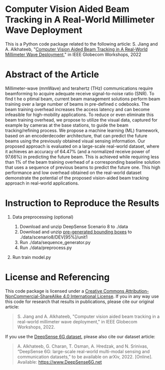# Computer Vision Aided Beam Tracking in A Real-World Millimeter Wave Deployment

This is a Python code package related to the following article:
S. Jiang and A. Alkhateeb, "[Computer Vision Aided Beam Tracking in A Real-World Millimeter Wave Deployment](https://ieeexplore.ieee.org/document/10008648)," in IEEE Globecom Workshops, 2022

# Abstract of the Article
Millimeter-wave (mmWave) and terahertz (THz) communications require beamforming to acquire adequate receive signal-to-noise ratio (SNR). To find t he o ptimal beam, current beam management solutions perform beam training over a large number of beams in pre-defined c odebooks. The beam training overhead increases the access latency and can become infeasible for high-mobility applications. To reduce or even eliminate this beam training overhead, we propose to utilize the visual data, captured for example by cameras at the base stations, to guide the beam tracking/refining process. We propose a machine learning (ML) framework, based on an encoderdecoder architecture, that can predict the future beams using the previously obtained visual sensing information. Our proposed approach is evaluated on a large-scale real-world dataset, where it achieves an accuracy of 64.47% (and a normalized receive power of 97.66%) in predicting the future beam. This is achieved while requiring less than 1% of the beam training overhead of a corresponding baseline solution that uses a sequence of previous beams to predict the future one. This high performance and low overhead obtained on the real-world dataset demonstrate the potential of the proposed vision-aided beam tracking approach in real-world applications.

# Instruction to Reproduce the Results

1. Data preprocessing (optional)
   1. Download and unzip DeepSense Scenario 8 to ./data 
   2. Download and unzip [pre-generated bounding boxes](https://www.dropbox.com/scl/fi/n1cqbxvpzxl9j4zhhgs3q/camera_data_bbox.zip?rlkey=cibk7natbsm2axb8gzrvz12rl&dl=0) to ./data/scenario8/DEV[95%]/unit1
   3. Run ./data/sequence_generator.py
   4. Run ./data/preprocess.py

3. Run train model.py

# License and Referencing
This code package is licensed under a [Creative Commons Attribution-NonCommercial-ShareAlike 4.0 International License](https://creativecommons.org/licenses/by-nc-sa/4.0/). 
If you in any way use this code for research that results in publications, please cite our original article:
> S. Jiang and A. Alkhateeb, "Computer vision aided beam tracking in a real-world millimeter wave deployment," in IEEE Globecom Workshops, 2022.

If you use the [DeepSense 6G dataset](www.deepsense6g.net), please also cite our dataset article:
> A. Alkhateeb, G. Charan, T. Osman, A. Hredzak, and N. Srinivas, “DeepSense 6G: large-scale real-world multi-modal sensing and communication datasets,” to be available on arXiv, 2022. [Online]. Available: https://www.DeepSense6G.net
